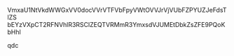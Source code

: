 VmxaU1NtVkdWWGxVV0docVVrVTFVbFpyVWtOVVJrVjVUbFZPYUZJeFdsTlZS
bEYzVXpCT2RFNVhlR3RSClZEQTVRMmR3YmxsdVJUMEtDbkZsZFE9PQoKbHhl

qdc